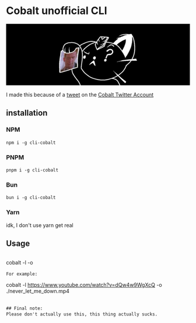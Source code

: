 # Cobalt unofficial CLI
![Cobalt Banner](banner.png)

I made this because of a [tweet](https://x.com/justusecobalt/status/1788828537908068668) on the [Cobalt Twitter Account](https://twitter.com/justusecobalt)

## installation

### NPM
```
npm i -g cli-cobalt
```

### PNPM
```
pnpm i -g cli-cobalt
```

### Bun
```
bun i -g cli-cobalt
```

### Yarn
idk, I don't use yarn get real

## Usage
```
```
cobalt -l <link> -o <output file>
```
For example:
```
cobalt -l https://www.youtube.com/watch?v=dQw4w9WgXcQ -o ./never_let_me_down.mp4
```

## Final note:
Please don't actually use this, this thing actually sucks.
